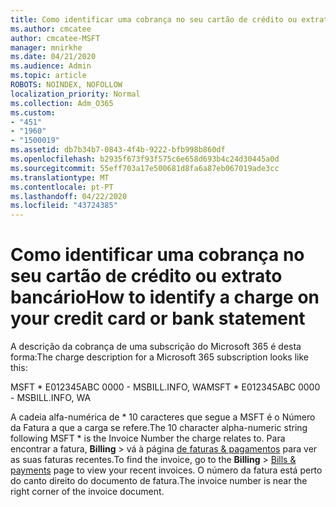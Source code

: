 ```yaml
---
title: Como identificar uma cobrança no seu cartão de crédito ou extrato bancário
ms.author: cmcatee
author: cmcatee-MSFT
manager: mnirkhe
ms.date: 04/21/2020
ms.audience: Admin
ms.topic: article
ROBOTS: NOINDEX, NOFOLLOW
localization_priority: Normal
ms.collection: Adm_O365
ms.custom:
- "451"
- "1960"
- "1500019"
ms.assetid: db7b34b7-0843-4f4b-9222-bfb998b860df
ms.openlocfilehash: b2935f673f93f575c6e658d693b4c24d30445a0d
ms.sourcegitcommit: 55eff703a17e500681d8fa6a87eb067019ade3cc
ms.translationtype: MT
ms.contentlocale: pt-PT
ms.lasthandoff: 04/22/2020
ms.locfileid: "43724385"
---
```

# <a name="how-to-identify-a-charge-on-your-credit-card-or-bank-statement"></a><span data-ttu-id="c0802-102">Como identificar uma cobrança no seu cartão de crédito ou extrato bancário</span><span class="sxs-lookup"><span data-stu-id="c0802-102">How to identify a charge on your credit card or bank statement</span></span>

<span data-ttu-id="c0802-103">A descrição da cobrança de uma subscrição do Microsoft 365 é desta forma:</span><span class="sxs-lookup"><span data-stu-id="c0802-103">The charge description for a Microsoft 365 subscription looks like this:</span></span>
  
<span data-ttu-id="c0802-104">MSFT \* E012345ABC 0000 - MSBILL.INFO, WA</span><span class="sxs-lookup"><span data-stu-id="c0802-104">MSFT \* E012345ABC 0000 - MSBILL.INFO, WA</span></span>
  
<span data-ttu-id="c0802-105">A cadeia alfa-numérica de \* 10 caracteres que segue a MSFT é o Número da Fatura a que a carga se refere.</span><span class="sxs-lookup"><span data-stu-id="c0802-105">The 10 character alpha-numeric string following MSFT \* is the Invoice Number the charge relates to.</span></span> <span data-ttu-id="c0802-106">Para encontrar a fatura, **Billing** \> vá à página [de faturas & pagamentos](https://go.microsoft.com/fwlink/p/?linkid=848039) para ver as suas faturas recentes.</span><span class="sxs-lookup"><span data-stu-id="c0802-106">To find the invoice, go to the **Billing** \> [Bills & payments](https://go.microsoft.com/fwlink/p/?linkid=848039) page to view your recent invoices.</span></span> <span data-ttu-id="c0802-107">O número da fatura está perto do canto direito do documento de fatura.</span><span class="sxs-lookup"><span data-stu-id="c0802-107">The invoice number is near the right corner of the invoice document.</span></span>